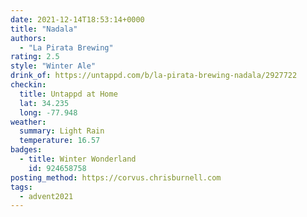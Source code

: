 ```yaml
---
date: 2021-12-14T18:53:14+0000
title: "Nadala"
authors:
  - "La Pirata Brewing"
rating: 2.5
style: "Winter Ale"
drink_of: https://untappd.com/b/la-pirata-brewing-nadala/2927722
checkin:
  title: Untappd at Home
  lat: 34.235
  long: -77.948
weather:
  summary: Light Rain
  temperature: 16.57
badges:
  - title: Winter Wonderland
    id: 924658758
posting_method: https://corvus.chrisburnell.com
tags:
  - advent2021
---
```

